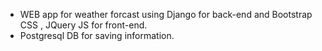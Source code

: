 - WEB app for weather forcast using Django for back-end and Bootstrap CSS , JQuery JS for front-end.
- Postgresql DB for saving information.
